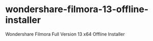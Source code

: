 # wondershare-filmora-13-offline-installer
Wondershare Filmora Full Version 13 x64 Offline Installer 
